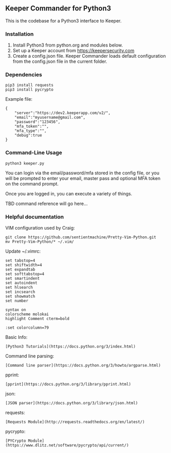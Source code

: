 Keeper Commander for Python3
----

This is the codebase for a Python3 interface to Keeper.

### Installation 

1. Install Python3 from python.org and modules below.
2. Set up a Keeper account from https://keepersecurity.com
3. Create a config.json file.  Keeper Commander loads default 
configuration from the config.json file in the current folder.

### Dependencies

```
pip3 install requests
pip3 install pycrypto
```

Example file:

```
{                                                                               
    "server":"https://dev2.keeperapp.com/v2/",
    "email":"myusername@gmail.com",
    "password":"123456",
    "mfa_token":"",
    "mfa_type":"",
    "debug":true
}
```

### Command-Line Usage

```
python3 keeper.py
```

You can login via the email/password/mfa stored in the config file,
or you will be prompted to enter your email, master pass and 
optional MFA token on the command prompt.

Once you are logged in, you can execute a variety of things.

TBD command reference will go here...


### Helpful documentation

VIM configuration used by Craig:

```
git clone https://github.com/sentientmachine/Pretty-Vim-Python.git
mv Pretty-Vim-Python/* ~/.vim/
```

Update ~/.vimrc:

```
set tabstop=4
set shiftwidth=4
set expandtab
set softtabstop=4
set smartindent
set autoindent
set hlsearch
set incsearch
set showmatch
set number

syntax on
colorscheme molokai
highlight Comment cterm=bold

:set colorcolumn=79                                                                
```

Basic Info:

    [Python3 Tutorials](https://docs.python.org/3/index.html)

Command line parsing:

    [Command line parser](https://docs.python.org/3/howto/argparse.html)

pprint:

    [pprint](https://docs.python.org/3/library/pprint.html)

json:

    [JSON parser](https://docs.python.org/3/library/json.html)

requests:

    [Requests Module](http://requests.readthedocs.org/en/latest/)

pycrypto:

    [PYCrypto Module](https://www.dlitz.net/software/pycrypto/api/current/)
